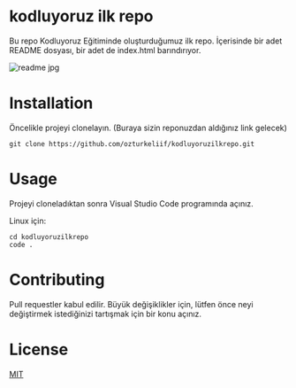 # kodluyoruz ilk repo
Bu repo Kodluyoruz Eğitiminde oluşturduğumuz ilk repo. İçerisinde bir adet README dosyası, bir adet de index.html barındırıyor.

![readme jpg](https://user-images.githubusercontent.com/114777582/195602391-6f513e24-71a7-489e-9dd6-68876e968c5c.png)


# Installation
Öncelikle projeyi clonelayın. (Buraya sizin reponuzdan aldığınız link gelecek)
``` 
git clone https://github.com/ozturkeliif/kodluyoruzilkrepo.git 
```
# Usage
Projeyi cloneladıktan sonra Visual Studio Code programında açınız.

Linux için:
```
cd kodluyoruzilkrepo
code .
```
# Contributing
Pull requestler kabul edilir. Büyük değişiklikler için, lütfen önce neyi değiştirmek istediğinizi tartışmak için bir konu açınız.

# License
[MIT](https://choosealicense.com/licenses/mit/)
